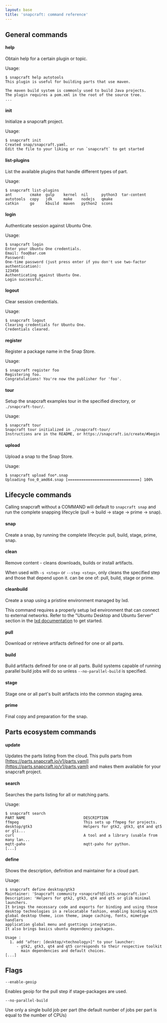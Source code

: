 ```yaml
---
layout: base
title: 'snapcraft: command reference'
---
```


## General commands



#### help

Obtain help for a certain plugin or topic.

Usage:

    $ snapcraft help autotools
    This plugin is useful for building parts that use maven.

    The maven build system is commonly used to build Java projects.
    The plugin requires a pom.xml in the root of the source tree.
    ...



#### init

Initialize a snapcraft project.

  Usage:

    $ snapcraft init
    Created snap/snapcraft.yaml.
    Edit the file to your liking or run `snapcraft` to get started



#### list-plugins

List the available plugins that handle different types of part.

  Usage:

    $ snapcraft list-plugins
    ant        cmake  gulp    kernel  nil      python3  tar-content
    autotools  copy   jdk     make    nodejs   qmake
    catkin     go     kbuild  maven   python2  scons



#### login

Authenticate session against Ubuntu One.

  Usage:

    $ snapcraft login
    Enter your Ubuntu One credentials.
    Email: foo@bar.com
    Password:
    One-time password (just press enter if you don't use two-factor authentication):
    123456
    Authenticating against Ubuntu One.
    Login successful.



#### logout

Clear session credentials.

  Usage:

    $ snapcraft logout
    Clearing credentials for Ubuntu One.
    Credentials cleared.



#### register

Register a package name in the Snap Store.

  Usage:

    $ snapcraft register foo
    Registering foo.
    Congratulations! You're now the publisher for 'foo'.



#### tour

Setup the snapcraft examples tour in the specified directory, or `./snapcraft-tour/`.

  Usage:

    $ snapcraft tour
    Snapcraft tour initialized in ./snapcraft-tour/
    Instructions are in the README, or https://snapcraft.io/create/#begin



#### upload

Upload a snap to the Snap Store.

  Usage:

    $ snapcraft upload foo*.snap
    Uploading foo_0_amd64.snap [================================] 100%



## Lifecycle commands

Calling snapcraft without a COMMAND will default to `snapcraft snap` and run the complete snapping lifecycle (pull -> build -> stage -> prime -> snap).



#### snap

Create a snap, by running the complete lifecycle: pull, build, stage, prime, snap.



#### clean

Remove content - cleans downloads, builds or install artifacts.

When used with  `-s <step>` or `--step <step>`, only cleans the specified step and those that depend upon it. <step> can be one of: pull, build, stage or prime.



#### cleanbuild

Create a snap using a pristine environment managed by lxd.

This command requires a properly setup lxd environment that can connect to external networks. Refer to the "Ubuntu Desktop and Ubuntu Server" section in the [lxd documentation](https://linuxcontainers.org/lxd/getting-started-cli) to get started.



#### pull

Download or retrieve artifacts defined for one or all parts.



#### build

Build artifacts defined for one or all parts. Build systems capable of running parallel build jobs will do so unless `--no-parallel-build` is specified.



#### stage

Stage one or all part's built artifacts into the common staging area.



#### prime

Final copy and preparation for the snap.



## Parts ecosystem commands



#### update

Updates the parts listing from the cloud. This pulls parts from [https://parts.snapcraft.io/v1/parts.yaml](https://parts.snapcraft.io/v1/parts.yaml) and makes them available for your snapcraft project.



#### search

Searches the parts listing for all or matching parts.

Usage:

    $ snapcraft search
    PART NAME                          DESCRIPTION
    ffmpeg                             This sets up ffmpeg for projects.
    desktop/gtk3                       Helpers for gtk2, gtk3, qt4 and qt5 or gli...
    curl                               A tool and a library (usable from many lan...
    mqtt-paho                          mqtt-paho for python.
    [...]



#### define

Shows the description, definition and maintainer for a cloud part.

Usage:

    $ snapcraft define desktop/gtk3
    Maintainer: 'Snapcraft community <snapcraft@lists.snapcraft.io>'
    Description: 'Helpers for gtk2, gtk3, qt4 and qt5 or glib minimal launchers.
    It brings the necessary code and exports for binding and using those
    desktop technologies in a relocatable fashion, enabling binding with
    global desktop theme, icon theme, image caching, fonts, mimetype handlers
    application global menu and gsettings integration.
    It also brings basics ubuntu dependency packages.

    Usage :
      1. add "after: [desktop/<technology>]" to your launcher:
         - gtk2, gtk3, qt4 and qt5 corresponds to their respective toolkit
           main dependencies and default choices.
    [...]



## Flags

    --enable-geoip

Enables geoip for the pull step if stage-packages are used.

    --no-parallel-build

  Use only a single build job per part (the default number of jobs per part is equal to the number of CPUs)